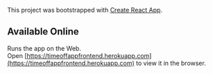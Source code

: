 This project was bootstrapped with [Create React App](https://github.com/facebook/create-react-app).

## Available Online

Runs the app on the Web.<br>
Open [https://timeoffappfrontend.herokuapp.com](https://timeoffappfrontend.herokuapp.com) to view it in the browser.

